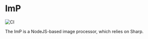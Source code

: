 # ImP

![CI](https://github.com/mischback/imp/actions/workflows/node_ci.yml/badge.svg?branch=development)

The ImP is a NodeJS-based image processor, which relies on Sharp.
